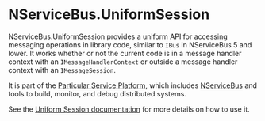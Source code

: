 # NServiceBus.UniformSession

NServiceBus.UniformSession provides a uniform API for accessing messaging operations in library code, similar to `IBus` in NServiceBus 5 and lower. It works whether or not the current code is in a message handler context with an `IMessageHandlerContext` or outside a message handler context with an `IMessageSession`.

It is part of the [Particular Service Platform](https://particular.net/service-platform), which includes [NServiceBus](https://particular.net/nservicebus) and tools to build, monitor, and debug distributed systems.

See the [Uniform Session documentation](https://docs.particular.net/nservicebus/messaging/uniformsession) for more details on how to use it.
